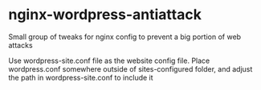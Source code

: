 # nginx-wordpress-antiattack
Small group of tweaks for nginx config to prevent a big portion of web attacks 

Use wordpress-site.conf file as the website config file. 
Place wordpress.conf somewhere outside of sites-configured folder, and adjust the path in wordpress-site.conf to include it
